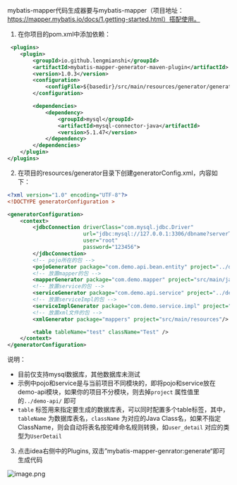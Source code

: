 mybatis-mapper代码生成器要与mybatis-mapper（项目地址：https://mapper.mybatis.io/docs/1.getting-started.html）搭配使用。

1. 在你项目的pom.xml中添加依赖：
```xml
 <plugins>
    <plugin>
        <groupId>io.github.lengmianshi</groupId>
        <artifactId>mybatis-mapper-generator-maven-plugin</artifactId>
        <version>1.0.3</version>
        <configuration>
            <configFile>${basedir}/src/main/resources/generator/generatorConfig.xml</configFile>
        </configuration>

        <dependencies>
            <dependency>
                <groupId>mysql</groupId>
                <artifactId>mysql-connector-java</artifactId>
                <version>5.1.47</version>
            </dependency>
        </dependencies>
    </plugin>
</plugins>
```

2. 在项目的resources/generator目录下创建generatorConfig.xml，内容如下：
```xml
<?xml version="1.0" encoding="UTF-8"?>
<!DOCTYPE generatorConfiguration >

<generatorConfiguration>
    <context>
        <jdbcConnection driverClass="com.mysql.jdbc.Driver"
                        url="jdbc:mysql://127.0.0.1:3306/dbname?serverTimezone=Asia/Shanghai&amp;zeroDateTimeBehavior=convertToNull&amp;useUnicode=true&amp;characterEncoding=utf8&amp;autoReconnect=true&amp;allowMultiQueries=true"
                        user="root"
                        password="123456">
        </jdbcConnection>
        <!-- pojo所在的包 -->
        <pojoGenerator package="com.demo.api.bean.entity" project="../demo-api/src/main/java"/>
        <!-- 放置mapper的包 -->
        <mapperGenerator package="com.demo.mapper" project="src/main/java"/>
        <!-- 放置service的包 -->
        <serviceGenerator package="com.demo.api.service" project="../demo-api/src/main/java"/>
        <!-- 放置serviceImpl的包 -->
        <serviceImplGenerator package="com.demo.service.impl" project="src/main/java"/>
        <!-- 放置xml文件的包 -->
        <xmlGenerator package="mappers" project="src/main/resources"/>

        <table tableName="test" className="Test" />
    </context>
</generatorConfiguration>

```

说明：
- 目前仅支持mysql数据库，其他数据库未测试
- 示例中pojo和service是与当前项目不同模块的，即将pojo和service放在demo-api模块，如果你的项目不分模块，则去掉`project` 属性值里的`../demo-api/` 即可
- `table` 标签用来指定要生成的数据库表，可以同时配置多个table标签，其中，`tableName` 为数据库表名，`className` 为对应的Java Class名，如果不指定ClassName，则会自动将表名按驼峰命名规则转换，如`user_detail` 对应的类型为`UserDetail` 

3. 点击idea右侧中的Plugins, 双击”mybatis-mapper-genrator:generate“即可生成代码

![image.png](https://s2.loli.net/2023/04/11/VJh8dgWYOfmG14H.png)